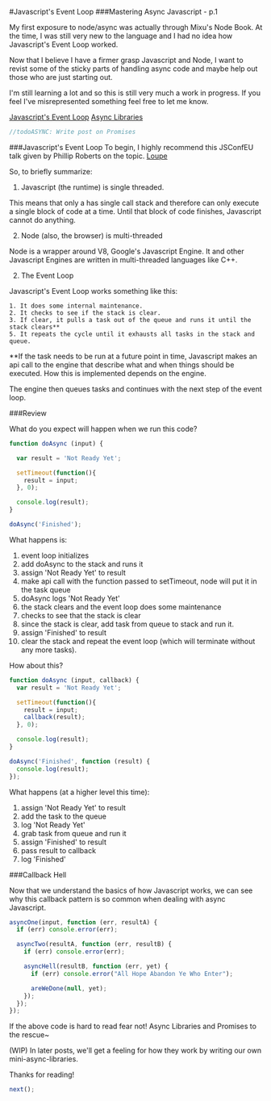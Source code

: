 #Javascript's Event Loop
###Mastering Async Javascript - p.1

My first exposure to node/async was actually through Mixu's Node Book. At the time, I was still very new to the language and I had no idea how Javascript's Event Loop worked.

Now that I believe I have a firmer grasp Javascript and Node, I want to revist some of the sticky parts of handling async code and maybe help out those who are just starting out.

I'm still learning a lot and so this is still very much a work in progress. If you feel I've misrepresented something feel free to let me know.

[Javascript's Event Loop](#javascripts-event-loop)
[Async Libraries](https://github.com/waieez/Blog/blob/master/async/async.md)
```javascript
//todoASYNC: Write post on Promises
```

###Javascript's Event Loop
To begin, I highly recommend this JSConfEU talk given by Phillip Roberts on the topic. [Loupe](http://latentflip.com/loupe)

So, to briefly summarize:

1. Javascript (the runtime) is single threaded.

  This means that only a has single call stack and therefore can only execute a single block of code at a time. Until that block of code finishes, Javascript cannot do anything.


2. Node (also, the browser) is multi-threaded

  Node is a wrapper around V8, Google's Javascript Engine. It and other Javascript Engines are written in multi-threaded languages like C++.


2. The Event Loop

  Javascript's Event Loop works something like this:

    1. It does some internal maintenance.
    2. It checks to see if the stack is clear.
    3. If clear, it pulls a task out of the queue and runs it until the stack clears**
    5. It repeats the cycle until it exhausts all tasks in the stack and queue.

  **If the task needs to be run at a future point in time, Javascript makes an api call to the engine that describe what and when things should be executed. How this is implemented depends on the engine.

  The engine then queues tasks and continues with the next step of the event loop.

###Review

What do you expect will happen when we run this code?

```javascript
function doAsync (input) {

  var result = 'Not Ready Yet';

  setTimeout(function(){
    result = input;
  }, 0);

  console.log(result);
}

doAsync('Finished');
```
What happens is:

1. event loop initializes
2. add doAsync to the stack and runs it
3. assign 'Not Ready Yet' to result
4. make api call with the function passed to setTimeout, node will put it in the task queue
5. doAsync logs 'Not Ready Yet'
6. the stack clears and the event loop does some maintenance
7. checks to see that the stack is clear
8. since the stack is clear, add task from queue to stack and run it.
9. assign 'Finished' to result
10. clear the stack and repeat the event loop (which will terminate without any more tasks).


How about this?

```javascript
function doAsync (input, callback) {
  var result = 'Not Ready Yet';

  setTimeout(function(){
    result = input;
    callback(result);
  }, 0);

  console.log(result);
}

doAsync('Finished', function (result) {
  console.log(result);
});
```
What happens (at a higher level this time):

1. assign 'Not Ready Yet' to result
2. add the task to the queue
3. log 'Not Ready Yet'
4. grab task from queue and run it
5. assign 'Finished' to result
6. pass result to callback
7. log 'Finished'

###Callback Hell

Now that we understand the basics of how Javascript works, we can see why this callback pattern is so common when dealing with async Javascript.

```javascript
asyncOne(input, function (err, resultA) {
  if (err) console.error(err);

  asyncTwo(resultA, function (err, resultB) {
    if (err) console.error(err);

    asyncHell(resultB, function (err, yet) {
      if (err) console.error("All Hope Abandon Ye Who Enter");

      areWeDone(null, yet);
    });
  });
});

```

If the above code is hard to read fear not! Async Libraries and Promises to the rescue~

(WIP) In later posts, we'll get a feeling for how they work by writing our own mini-async-libraries.

Thanks for reading!
```javascript
next();
```